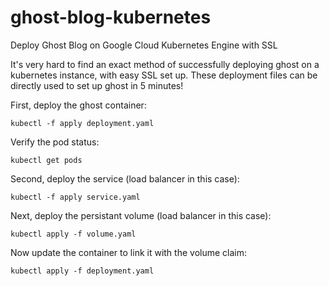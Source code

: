 # ghost-blog-kubernetes
Deploy Ghost Blog on Google Cloud Kubernetes Engine with SSL

It's very hard to find an exact method of successfully deploying ghost on a kubernetes instance, with easy SSL set up.
These deployment files can be directly used to set up ghost in 5 minutes!

First, deploy the ghost container:

```
kubectl -f apply deployment.yaml
```

Verify the pod status:

```
kubectl get pods
```

Second, deploy the service (load balancer in this case):

```
kubectl -f apply service.yaml
```

Next, deploy the persistant volume (load balancer in this case):

```
kubectl apply -f volume.yaml
```

Now update the container to link it with the volume claim:

```
kubectl apply -f deployment.yaml
```
